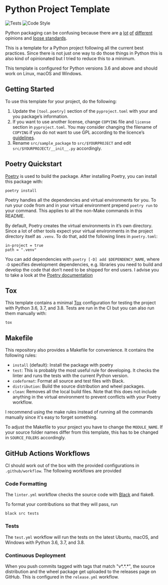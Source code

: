 # Python Project Template

![Tests](https://github.com/digital-bauhaus/python-template/workflows/Tests/badge.svg)
![Code Style](https://github.com/digital-bauhaus/python-template/workflows/Code%20Style/badge.svg)

Python packaging can be confusing because there are [a][borini] [lot][yeaw]
[of][bernat] [different][smith] opinions and [loose standards][pep518].

This is a template for a Python project following all the current best
practices. Since there is not just one way to do those things in Python this
is also kind of opinionated but I tried to reduce this to a minimum.

This template is configured for Python versions 3.6 and above and should work on
Linux, macOS and Windows.

## Getting Started

To use this template for your project, do the following:

1. Update the `[tool.poetry]` section of the `pyproject.toml` with your and you
   package’s information.
2. If you want to use another license, change `COPYING` file and `license`
   section in `pyproject.toml`. You may consider changing the filename of
   `COPYING` if you do not want to use GPL according to the licence’s
   [guidelines][so-licences].
3. Rename `src/sample_package` to `src/$YOURPROJECT` and edit
   `src/$YOURPROJECT/__init__.py` accordingly.

## Poetry Quickstart

[Poetry](https://poetry.eustace.io/) is used to build the package. After
installing Poetry, you can install this package with:

    poetry install

Poetry handles all the dependencies and virtual environments for you. To run
your code from and in your virtual environment prepend `poetry run` to your
command. This applies to all the non-Make commands in this README.

By default, Poetry creates the virtual environments in it’s own directory.
Since a lot of other tools expect your virtual environments in the project
directory itself as `.venv`. To do that, add the following lines in
`poetry.toml`:

    in-project = true
    path = ".venv"

You can add dependencies with `poetry [-D] add $DEPENDENCY_NAME`, where `-D`
specifies development dependencies, e.g. libraries you need to build and
develop the code that don’t need to be shipped for end users. I advise you to
take a look at the [Poetry documentation][poetry documentation]

## Tox

This template contains a minimal [Tox](https://tox.readthedocs.io/en/latest/)
configuration for testing the project with Python 3.6, 3.7, and 3.8. Tests are
run in the CI but you can also run them manually with:

    tox

## Makefile

This repository also provides a Makefile for convenience. It contains the
following rules:

* `install` (default): Install the package with poetry
* `test`: This is probably the most useful rule for developing. It checks the
          linter and runs the tests with the current Python version.
* `codeformat`: Format all source and test files with Black.
* `distribution`: Build the source distribution and wheel packages.
* `clean`: Removes all the local build files. Note that this does not include
           anything in the virtual environment to prevent conflicts with your
           Poetry workflow.

I recommend using the make rules instead of running all the commands manually
since it's easy to forget something.

To adjust the Makefile to your project you have to change the `MODULE_NAME`. If
your source folder names differ from this template, this has to be changed in
`SOURCE_FOLERS` accordingly.

## GitHub Actions Workflows

CI should work out of the box with the provided configurations in
`.github/workflow`. The following workflows are provided

### Code Formatting

The `linter.yml` workflow checks the source code with [Black][black] and flake8.

To format your contributions so that they will pass, run

    black src tests

### Tests

The `test.yml` workflow will run the tests on the latest Ubuntu, macOS, and
Windows with Python 3.6, 3.7, and 3.8.

### Continuous Deployment

When you push commits tagged with tags that match "v\*.\*.\*", the source
distribution and the wheel package get uploaded to the releases page on GitHub.
This is configured in the `release.yml` workflow.

[borini]: https://stefanoborini.com/current-status-of-python-packaging/
[yeaw]: https://dan.yeaw.me/posts/python-packaging-with-poetry-and-briefcase/
[bernat]: https://www.bernat.tech/pep-517-and-python-packaging/
[smith]: https://medium.com/@grassfedcode/goodbye-virtual-environments-b9f8115bc2b6
[pep518]: https://www.python.org/dev/peps/pep-0518/
[poetry documentation]: https://python-poetry.org/docs/basic-usage/
[black]: https://github.com/python/black
[so-licences]: https://stackoverflow.com/a/5678716
